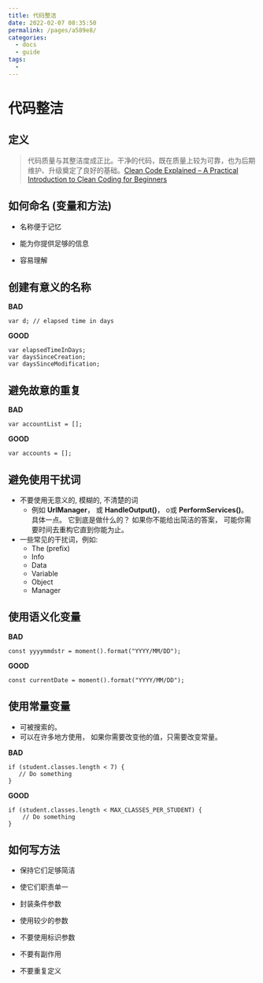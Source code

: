 ```yaml
---
title: 代码整洁
date: 2022-02-07 08:35:50
permalink: /pages/a589e8/
categories:
  - docs
  - guide
tags:
  - 
---
```

# 代码整洁

## 定义
> 代码质量与其整洁度成正比。干净的代码，既在质量上较为可靠，也为后期维护、升级奠定了良好的基础。[Clean Code Explained – A Practical Introduction to Clean Coding for Beginners](https://www.freecodecamp.org/news/clean-coding-for-beginners/)

## 如何命名 (变量和方法)

-  名称便于记忆

-  能为你提供足够的信息

-  容易理解

## 创建有意义的名称
**BAD**

```
var d; // elapsed time in days
```

**GOOD**

```
var elapsedTimeInDays;
var daysSinceCreation;
var daysSinceModification;
```
## 避免故意的重复
**BAD**

```
var accountList = [];
```

**GOOD**

```
var accounts = [];
```
## 避免使用干扰词
- 不要使用无意义的, 模糊的, 不清楚的词
  - 例如 **UrlManager**， 或 **HandleOutput()**， o或 **PerformServices()**。 具体一点。 它到底是做什么的？ 如果你不能给出简洁的答案， 可能你需要时间去重构它直到你能为止。
-  一些常见的干扰词，例如:
   - The (prefix)
   - Info
   - Data
   - Variable
   - Object
   - Manager

## 使用语义化变量
**BAD**

```
const yyyymmdstr = moment().format("YYYY/MM/DD");
```

**GOOD**

```
const currentDate = moment().format("YYYY/MM/DD");
```

## 使用常量变量

- 可被搜索的。
- 可以在许多地方使用， 如果你需要改变他的值，只需要改变常量。


**BAD**

```
if (student.classes.length < 7) {
   // Do something
}
```

**GOOD**

```
if (student.classes.length < MAX_CLASSES_PER_STUDENT) {
    // Do something
}
```

## 如何写方法

- 保持它们足够简洁

- 使它们职责单一

- 封装条件参数

- 使用较少的参数

- 不要使用标识参数

- 不要有副作用

- 不要重复定义









